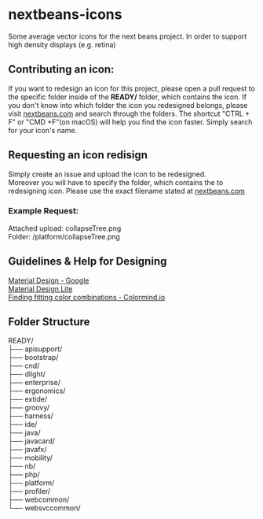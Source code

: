 # nextbeans-icons
Some average vector icons for the next beans project. In order to support high density displays (e.g. retina)

## Contributing an icon:
If you want to redesign an icon for this project, please open a pull request to the specific folder inside of the **READY/** folder,
which contains the icon.
If you don't know into which folder the icon you redesigned belongs, please visit [nextbeans.com](https://nextbeans.com/retina/dashboard) and search through the folders.
The shortcut "CTRL + F" or "CMD +F"(on macOS) will help you find the icon faster. Simply search for your icon's name.
## Requesting an icon redisign 
Simply create an issue and upload the icon to be redesigned.  
Moreover you will have to specify the folder, which contains the to redesigning icon.
Please use the exact filename stated at [nextbeans.com](https://nextbeans.com/retina/dashboard)
### Example Request:
Attached upload: collapseTree.png  
Folder: /platform/collapseTree.png  

## Guidelines & Help for Designing
[Material Design - Google](https://material.io/guidelines/#)  
[Material Design Lite](https://getmdl.io)  
[Finding fitting color combinations - Colormind.io](http://colormind.io/)  

## Folder Structure  
READY/  
   ├── apisupport/  
   ├── bootstrap/  
   ├── cnd/  
   ├── dlight/  
   ├── enterprise/  
   ├── ergonomics/  
   ├── extide/  
   ├── groovy/  
   ├── harness/  
   ├── ide/  
   ├── java/  
   ├── javacard/  
   ├── javafx/  
   ├── mobility/  
   ├── nb/  
   ├── php/  
   ├── platform/  
   ├── profiler/  
   ├── webcommon/  
   └── websvccommon/  
